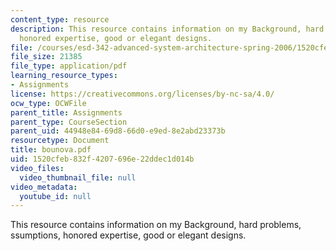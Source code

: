 ```yaml
---
content_type: resource
description: This resource contains information on my Background, hard problems, ssumptions,
  honored expertise, good or elegant designs.
file: /courses/esd-342-advanced-system-architecture-spring-2006/1520cfeb832f4207696e22ddec1d014b_bounova.pdf
file_size: 21385
file_type: application/pdf
learning_resource_types:
- Assignments
license: https://creativecommons.org/licenses/by-nc-sa/4.0/
ocw_type: OCWFile
parent_title: Assignments
parent_type: CourseSection
parent_uid: 44948e84-69d8-66d0-e9ed-8e2abd23373b
resourcetype: Document
title: bounova.pdf
uid: 1520cfeb-832f-4207-696e-22ddec1d014b
video_files:
  video_thumbnail_file: null
video_metadata:
  youtube_id: null
---
```

This resource contains information on my Background, hard problems, ssumptions, honored expertise, good or elegant designs.
